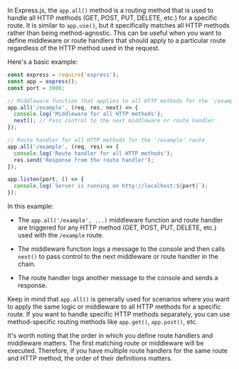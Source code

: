 In Express.js, the `app.all()` method is a routing method that is used to handle all HTTP methods (GET, POST, PUT, DELETE, etc.) for a specific route. It is similar to `app.use()`, but it specifically matches all HTTP methods rather than being method-agnostic. This can be useful when you want to define middleware or route handlers that should apply to a particular route regardless of the HTTP method used in the request.

Here's a basic example:

```javascript
const express = require('express');
const app = express();
const port = 3000;

// Middleware function that applies to all HTTP methods for the '/example' route
app.all('/example', (req, res, next) => {
  console.log('Middleware for all HTTP methods');
  next(); // Pass control to the next middleware or route handler
});

// Route handler for all HTTP methods for the '/example' route
app.all('/example', (req, res) => {
  console.log('Route handler for all HTTP methods');
  res.send('Response from the route handler');
});

app.listen(port, () => {
  console.log(`Server is running on http://localhost:${port}`);
});
```

In this example:

- The `app.all('/example', ...)` middleware function and route handler are triggered for any HTTP method (GET, POST, PUT, DELETE, etc.) used with the `/example` route.

- The middleware function logs a message to the console and then calls `next()` to pass control to the next middleware or route handler in the chain.

- The route handler logs another message to the console and sends a response.

Keep in mind that `app.all()` is generally used for scenarios where you want to apply the same logic or middleware to all HTTP methods for a specific route. If you want to handle specific HTTP methods separately, you can use method-specific routing methods like `app.get()`, `app.post()`, etc.

It's worth noting that the order in which you define route handlers and middleware matters. The first matching route or middleware will be executed. Therefore, if you have multiple route handlers for the same route and HTTP method, the order of their definitions matters.